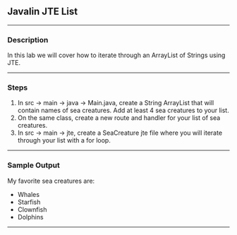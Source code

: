 ## Javalin JTE List
---
### Description
In this lab we will cover how to iterate through an ArrayList of Strings using JTE.

---
### Steps

1. In src -> main -> java -> Main.java, create a String ArrayList that will contain names of sea creatures. Add at least 4 sea creatures to your list.
2. On the same class, create a new route and handler for your list of sea creatures.
3. In src -> main -> jte, create a SeaCreature jte file where you will iterate through your list with a for loop.

---
### Sample Output
My favorite sea creatures are:
* Whales
* Starfish
* Clownfish
* Dolphins
---
